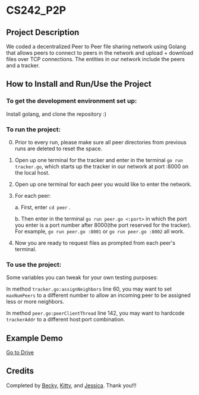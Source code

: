 # CS242_P2P

## Project Description
We coded a decentralized Peer to Peer file sharing network using Golang that allows peers to connect to peers in the network and upload + download files over TCP connections. The entities in our network include the peers and a tracker.

## How to Install and Run/Use the Project
### To get the development environment set up: 
Install golang, and clone the repository :)

### To run the project:

0) Prior to every run, please make sure all peer directories from previous runs are deleted to reset the space.
1) Open up one terminal for the tracker and enter in the terminal ```go run tracker.go```, which starts up the tracker in our network at port :8000 on the local host.
2) Open up one terminal for each peer you would like to enter the network.
3) For each peer:

    a. First, enter ```cd peer``` .
   
    b. Then enter in the terminal ```go run peer.go <:port>``` in which the port you enter is a port number after 8000(the port reserved for the tracker). For example, ```go run peer.go :8001``` or ```go run peer.go :8002``` all work.
   
4) Now you are ready to request files as prompted from each peer's terminal.

### To use the project:

Some variables you can tweak for your own testing purposes:

In method ```tracker.go:assignNeighbors``` line 60, you may want to set ```maxNumPeers``` to a different number to allow an incoming peer to be assigned less or more neighbors. 

In method ```peer.go:peerClientThread``` line 142, you may want to hardcode ```trackerAddr``` to a different host:port combination.

## Example Demo
[Go to Drive](https://drive.google.com/file/d/1733nSCBHjfhBiM11s8NptCkWM5VuEFt0/view?usp=drive_link)

## Credits
Completed by [Becky](https://github.com/BeckyChen0926), [Kitty](), and [Jessica](https://github.com/jessica-b-dai). Thank you!!!


